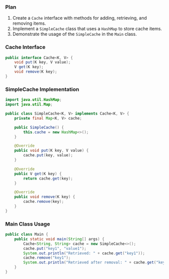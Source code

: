 ### Plan
1. Create a `Cache` interface with methods for adding, retrieving, and removing items.
2. Implement a `SimpleCache` class that uses a `HashMap` to store cache items.
3. Demonstrate the usage of the `SimpleCache` in the `Main` class.

### Cache Interface
```java
public interface Cache<K, V> {
    void put(K key, V value);
    V get(K key);
    void remove(K key);
}
```

### SimpleCache Implementation
```java
import java.util.HashMap;
import java.util.Map;

public class SimpleCache<K, V> implements Cache<K, V> {
    private final Map<K, V> cache;

    public SimpleCache() {
        this.cache = new HashMap<>();
    }

    @Override
    public void put(K key, V value) {
        cache.put(key, value);
    }

    @Override
    public V get(K key) {
        return cache.get(key);
    }

    @Override
    public void remove(K key) {
        cache.remove(key);
    }
}
```

### Main Class Usage
```java
public class Main {
    public static void main(String[] args) {
        Cache<String, String> cache = new SimpleCache<>();
        cache.put("key1", "value1");
        System.out.println("Retrieved: " + cache.get("key1"));
        cache.remove("key1");
        System.out.println("Retrieved after removal: " + cache.get("key1"));
    }
}
```
